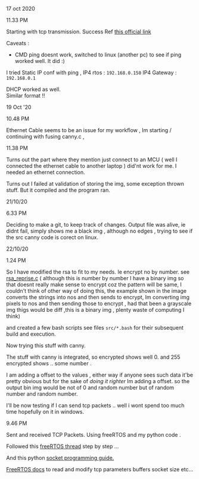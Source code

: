 
17 oct 2020

11.33 PM

Starting with tcp transmission. Success Ref [this official link](https://www.freertos.org/FreeRTOS-Plus/FreeRTOS_Plus_TCP/examples_FreeRTOS_simulator.html#hostname)

Caveats :   
* CMD ping doesnt work, switched to linux (another pc) to see if ping worked well. It did :)

I tried Static IP conf with ping , IP4 rtos : `192.168.0.150`
IP4 Gateway : `192.168.0.1`

DHCP worked as well.    
Similar format !! 

19 Oct '20

10.48 PM

Ethernet Cable seems to be an issue for my workflow , Im starting / continuing with fusing canny.c , 

11.38 PM 

Turns out the part where they mention just connect to an MCU ( well I connected the ethernet cable to another laptop ) did'nt work for me. 
I needed an ethernet connection. 

Turns out I failed at validation of storing the img, some exception thrown stuff. 
But it compiled and the program ran.

21/10/20 

6.33 PM 

Deciding to make a git, to keep track of changes. Output file was alive, ie didnt fail, simply shows me a black img , although no edges , trying to see if the src canny code is corect on linux.

22/10/20 

1.24 PM 

So I have modified the rsa to fit to my needs. 
Ie encrypt no by number. see [rsa_reprise.c](src/rsa_reprise.c) ( although this is number by number I have a binary img so that doesnt really make sense to encrypt coz the pattern will be same, I couldn't think of other way of doing this, the example shown in the image converts the strings into nos and then sends to encrypt,  Im converting img pixels to nos and then sending those to encrypt , had that been a grayscale img thigs would be diff ,this is a binary img , plenty waste of computing I think) 


and created a few bash scripts see files  `src/*.bash` for their subsequent build and execution.

Now trying this stuff with canny.

The stuff with canny is integrated, so encrypted shows well 0. 
and 255 encrypted shows  .. some number . 

I am adding a offset to the values , either way if anyone sees such data it'be pretty obvious but for the sake of *doing it righter* Im adding a offset. 
so the output bin img would be not of 0 and random number but of random number and random number.

I'll be now testing if I can send tcp packets .. well i wont spend too much time hopefully on it in windows.

9.46 PM 

Sent and received TCP Packets. Using freeRTOS and my python code . 

Followed this [freeRTOS thread](https://www.freertos.org/FreeRTOS-Plus/FreeRTOS_Plus_TCP/TCP_Networking_Tutorial.html) step by step ... 

And this python [socket programming guide.](https://www.google.com/url?sa=t&rct=j&q=&esrc=s&source=web&cd=&cad=rja&uact=8&ved=2ahUKEwj72bimzcjsAhU6yzgGHedjDecQFjAAegQIARAC&url=https%3A%2F%2Frealpython.com%2Fpython-sockets%2F&usg=AOvVaw2tdEuTXKhHE60pWe_ZyLIy)

[FreeRTOS docs](https://www.freertos.org/FreeRTOS-Plus/FreeRTOS_Plus_TCP/TCP_Networking_Tutorial_TCP_Client_and_Server.html) to read and modify tcp parameters buffers socket size etc... 